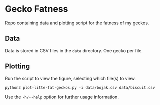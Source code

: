 # Gecko Fatness 


Repo containing data and plotting script for the fatness of my geckos.

## Data

Data is stored in CSV files in the `data` directory. One gecko per file.

## Plotting

Run the script to view the figure, selecting which file(s) to view.

```
python3 plot-litte-fat-geckos.py -i data/bojak.csv data/biscuit.csv
```

Use the `-h/--help` option for further usage information.
